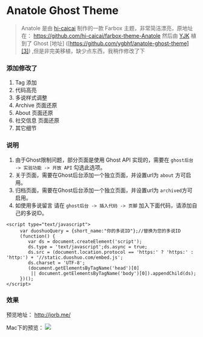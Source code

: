 # Anatole Ghost Theme

> Anatole 是由 [hi-caicai][1] 制作的一款 Farbox 主题，非常简洁漂亮，原地址在： https://github.com/hi-caicai/farbox-theme-Anatole
然后由 [YJK][2] 植到了 Ghost [地址] ([https://github.com/ygbhf/anatole-ghost-theme][3]) ,但是非完美移植，缺少点东西，我稍作修改了下

### 添加修改了
1.  Tag 添加
2.  代码高亮
3.  多说样式调整
4.  Archive 页面还原
5.  About 页面还原
6.  社交信息 页面还原
7.  其它细节
	 
### 说明
1. 由于Ghost限制问题，部分页面是使用 Ghost API 实现的，需要在 `ghost后台 -> 实验功能 -> 开放 API` 勾选此选项。
2. 关于页面，需要在Ghost后台添加一个独立页面，并设置url为 `about` 方可启用。
3. 归档页面，需要在Ghost后台添加一个独立页面，并设置url为 `archived`方可启用。
4. 如使用多说留言 请在 `ghost后台 -> 插入代码 -> 页脚` 加入下面代码，请添加自己的多说ID。
```
<script type="text/javascript">
     var duoshuoQuery = {short_name:"你的多说ID"};//替换为您的多说ID
     (function() {
        var ds = document.createElement('script');
        ds.type = 'text/javascript';ds.async = true;
        ds.src = (document.location.protocol == 'https:' ? 'https:' : 'http:') + '//static.duoshuo.com/embed.js';
        ds.charset = 'UTF-8';
        (document.getElementsByTagName('head')[0]
         || document.getElementsByTagName('body')[0]).appendChild(ds);
     })();
</script>
```


### 效果
预览地址： http://jorb.me/

Mac下的预览：
![](http://cdn.jorb.me/image/5/83/40abc89fcd9fa6561ae75ca64e91e.png)


[1]:	https://github.com/hi-caicai
[2]:	https://github.com/ygbhf
[3]:	https://github.com/ygbhf/anatole-ghost-theme

[image-1]:	http://cdn.jorb.me/image/5/83/40abc89fcd9fa6561ae75ca64e91e.png

